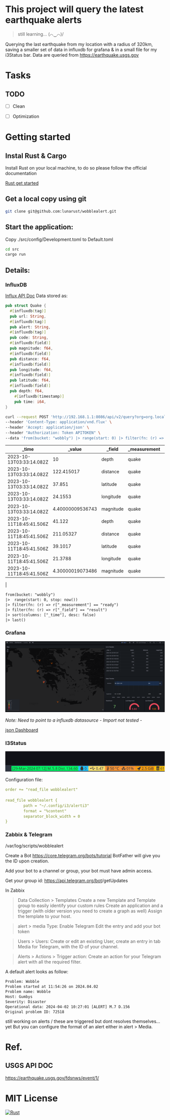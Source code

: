 # This project will query the latest earthquake alerts

> still learning... (⌒‿⌒)/

Querying the last earthquake from my location with a radius of 320km,
saving a smaller set of data in influxdb for grafana & in a small file for my i3Status bar.
Data are queried from https://earthquake.usgs.gov

# Tasks

## TODO
  - [ ] Clean 
  - [ ] Optimization


# Getting started

## Instal Rust & Cargo
Install Rust on your local machine, to do so please follow the official documentation

[Rust get started](https://www.rust-lang.org/learn/get-started)


## Get a local copy using git

```bash
git clone git@github.com:lunarust/wobblealert.git
```

## Start the application:

Copy ./src/config/Development.toml to Default.toml

```bash
cd src
cargo run
```

## Details:
### InfluxDB 

[Influx API Doc](https://docs.influxdata.com/influxdb/v2/api/#operation/PostQuery)
Data stored as:
```rust
pub struct Quake {
  #[influxdb(tag)]
  pub url: String,
  #[influxdb(tag)]
  pub alert: String,
  #[influxdb(tag)]
  pub code: String,
  #[influxdb(field)]
  pub magnitude: f64,
  #[influxdb(field)]
  pub distance: f64,
  #[influxdb(field)]
  pub longitude: f64,
  #[influxdb(field)]
  pub latitude: f64,
  #[influxdb(field)]
  pub depth: f64,
    #[influxdb(timestamp)]
    pub time: i64,  
}
```

```bash
curl --request POST 'http://192.168.1.1:8086/api/v2/query?org=org.local' \
--header 'Content-Type: application/vnd.flux' \
--header 'Accept: application/json' \
--header "Authorization: Token APITOKEN" \
--data 'from(bucket: "wobbly") |> range(start: 0) |> filter(fn: (r) => r._measurement == "quake")'

```
|  _time  |  _value  |  _field  |  _measurement  |  alert  | code  |  url  |
|---------|----------|----------|----------------|---------|-------|-------|
|2023-10-13T03:33:14.082Z|10|depth|quake|green|6000lf9u|https://earthquake.usgs.gov/earthquakes/eventpage/us6000lf9u|
|2023-10-13T03:33:14.082Z|122.415017|distance|quake|green|6000lf9u|https://earthquake.usgs.gov/earthquakes/eventpage/us6000lf9u|
|2023-10-13T03:33:14.082Z|37.851|latitude|quake|green|6000lf9u|https://earthquake.usgs.gov/earthquakes/eventpage/us6000lf9u|
|2023-10-13T03:33:14.082Z|24.1553|longitude|quake|green|6000lf9u|https://earthquake.usgs.gov/earthquakes/eventpage/us6000lf9u|
|2023-10-13T03:33:14.082Z|4.40000009536743|magnitude|quake|green|6000lf9u|https://earthquake.usgs.gov/earthquakes/eventpage/us6000lf9u|
|2023-10-11T18:45:41.506Z|41.122|depth|quake|green|6000lg5z|https://earthquake.usgs.gov/earthquakes/eventpage/us6000lg5z|
|2023-10-11T18:45:41.506Z|211.05327|distance|quake|green|6000lg5z|https://earthquake.usgs.gov/earthquakes/eventpage/us6000lg5z|
|2023-10-11T18:45:41.506Z|39.1017|latitude|quake|green|6000lg5z|https://earthquake.usgs.gov/earthquakes/eventpage/us6000lg5z|
|2023-10-11T18:45:41.506Z|21.3788|longitude|quake|green|6000lg5z|https://earthquake.usgs.gov/earthquakes/eventpage/us6000lg5z|
|2023-10-11T18:45:41.506Z|4.30000019073486|magnitude|quake|green|6000lg5z|https://earthquake.usgs.gov/earthquakes/eventpage/us6000lg5z|
|

```influxql
from(bucket: "wobbly")
|>  range(start: 0, stop: now())  
|> filter(fn: (r) => r["_measurement"] == "ready")
|> filter(fn: (r) => r["_field"] == "result")
|> sort(columns: ["_time"], desc: false)
|> last()
```


### Grafana

![Grafana Earthquake Dashboard](./img/Grafana_Dasboard.png)

*Note: Need to point to a influxdb datasource - Import not tested -*

[json Dashboard](./grafana/quakes.json)


### I3Status

![I3Status Module](./img/i3_alert_status_bar.png)

Configuration file:
```yaml
order += "read_file wobblealert"

read_file wobblealert {
        path = "~/.config/i3/alerti3"
        format = "%content"
        separator_block_width = 0
}
```


### Zabbix & Telegram
/var/log/scripts/wobblealert

Create a Bot
https://core.telegram.org/bots/tutorial
BotFather will give you the ID upon creation.

Add your bot to a channel or group, your bot must have admin access.

Get your group id:
https://api.telegram.org/bot<TOKEN>/getUpdates


In Zabbix
> Data Collection > Templates
Create a new Template and Template group to easily identify your custom rules
Create an application and a trigger (with older version you need to create a graph as well)
Assign the template to your host.

> alert > media Type: 
Enable Telegram
Edit the entry and add your bot token

> Users > Users:
Create or edit an existing User, create an entry in tab Media for Telegram, with the ID of your channel.

> Alerts > Actions > Trigger action:
Create an action for your Telegram alert with all the required filter.


A default alert looks as follow:
```text
Problem: Wobble
Problem started at 11:54:26 on 2024.04.02
Problem name: Wobble
Host: Gumbys
Severity: Disaster
Operational data: 2024-04-02 10:27:01 [ALERT] M.7 D.156 
Original problem ID: 72518
```
still working on alerts / these are triggered but dont resolves themselves... yet
But you can configure the format of an alert either in alert > Media.


# Ref.
## USGS API DOC
https://earthquake.usgs.gov/fdsnws/event/1/


# MIT License





[![Rust](https://github.com/lunarust/wobblealert/actions/workflows/rust.yml/badge.svg?branch=main)](https://github.com/lunarust/wobblealert/actions/workflows/rust.yml)